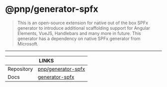 # @pnp/generator-spfx

> This is an open-source extension for native out of the box SPFx generator to introduce additional scaffolding support for Angular Elements, VueJS, Handlebars and many more in future. This generator has a dependency on native SPFx generator from Microsoft.

---

<div class="links">
    <table>
        <thead>
            <tr>
                <th colspan="2">LINKS</th>
            </tr>
        </thead>
        <tbody>
            <tr>
                <td>Repository</td>
                <td><a href="https://github.com/pnp/generator-spfx" target="_blank">pnp/generator-spfx</a></td>
            </tr>
            <tr>
                <td>Docs</td>
                <td><a href="https://pnp.github.io/generator-spfx/" target="_blank">generator-spfx</a></td>
            </tr>
        </tbody>
    </table>
</div>
